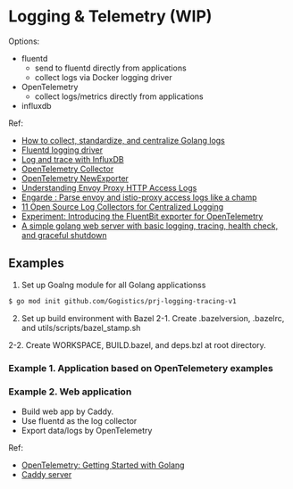 # Logging & Telemetry (WIP)

Options:
* fluentd
    * send to fluentd directly from applications
    * collect logs via Docker logging driver
* OpenTelemetry
    * collect logs/metrics directly from applications
* influxdb


Ref:
- [How to collect, standardize, and centralize Golang logs](https://www.datadoghq.com/blog/go-logging/)
- [Fluentd logging driver](https://docs.docker.com/config/containers/logging/fluentd/)
- [Log and trace with InfluxDB](https://docs.influxdata.com/influxdb/v1.8/administration/logs/)
- [OpenTelemetry Collector](https://github.com/open-telemetry/opentelemetry-go/blob/main/example/otel-collector/main.go)
- [OpenTelemetry NewExporter](https://pkg.go.dev/go.opentelemetry.io/otel/exporters/otlp#example-NewExporter)
- [Understanding Envoy Proxy HTTP Access Logs](https://blog.getambassador.io/understanding-envoy-proxy-and-ambassador-http-access-logs-fee7802a2ec5)
- [Engarde : Parse envoy and istio-proxy access logs like a champ](https://medium.com/@nitishmalhotra/engarde-parse-envoy-and-istio-proxy-logs-like-a-champ-faec31c563e7)
- [11 Open Source Log Collectors for Centralized Logging](https://geekflare.com/open-source-centralized-logging/)
- [Experiment: Introducing the FluentBit exporter for OpenTelemetry](https://medium.com/opentelemetry/introducing-the-fluentbit-exporter-for-opentelemetry-574ec133b4b4)
- [A simple golang web server with basic logging, tracing, health check, and graceful shutdown](https://gist.github.com/enricofoltran/10b4a980cd07cb02836f70a4ab3e72d7)



## Examples
1. Set up Goalng module for all Golang applicationss
```sh
$ go mod init github.com/Gogistics/prj-logging-tracing-v1
```

2. Set up build environment with Bazel
2-1. Create .bazelversion, .bazelrc, and utils/scripts/bazel_stamp.sh

2-2. Create WORKSPACE, BUILD.bazel, and deps.bzl at root directory.


### Example 1. Application based on OpenTelemetery examples

### Example 2. Web application
* Build web app by Caddy.
* Use fluentd as the log collector
* Export data/logs by OpenTelemetry

Ref:
- [OpenTelemetry: Getting Started with Golang](https://opentelemetry.io/docs/go/getting-started/)
- [Caddy server](https://github.com/caddyserver/caddy)